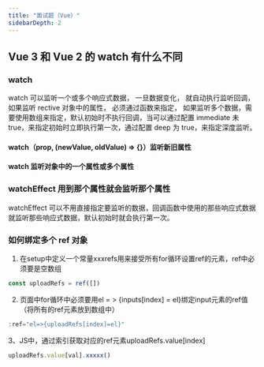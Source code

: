 ```yaml
---
title: "面试题（Vue）"
sidebarDepth: 2
---
```


## Vue 3 和 Vue 2 的 watch 有什么不同

### watch

watch 可以监听一个或多个响应式数据， 一旦数据变化， 就自动执行监听回调， 如果监听 rective 对象中的属性， 必须通过函数来指定， 如果监听多个数据，需要使用数组来指定，默认初始时不执行回调，当可以通过配置 immediate 未 true，来指定初始时立即执行第一次，通过配置 deep 为 true，来指定深度监听。

#### watch（prop, (newValue, oldValue) => {}）监听新旧属性

#### watch 监听对象中的一个属性或多个属性

### watchEffect 用到那个属性就会监听那个属性

watchEffect 可以不用直接指定要监听的数据，回调函数中使用的那些响应式数据就监听那些响应式数据，默认初始时就会执行第一次。

### 如何绑定多个 ref 对象

1. 在setup中定义一个常量xxxrefs用来接受所有for循环设置ref的元素，ref中必须要是空数组 
```js
const uploadRefs = ref([])
```
2. 页面中for循环中必须要用el = > {inputs[index] = el}绑定input元素的ref值（将所有的ref元素放到数组中）
```js
:ref="el=>{uploadRefs[index]=el}"
```
3、JS中，通过索引获取对应的ref元素uploadRefs.value[index]
```js
uploadRefs.value[val].xxxxx()
```